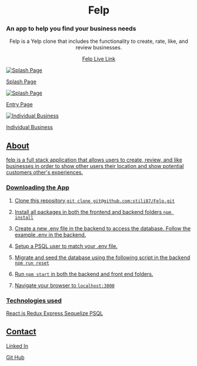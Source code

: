 <h1 align='center'>Felp</h1>

<h3>An app to help you find your business needs</h3>

<p align=center>Felp is a Yelp clone that includes the functionality to create, rate, like, and review businesses.</p>

<p align=center><a href='https://felp-aa.herokuapp.com/'>Felp Live Link</p>

  ![Splash Page](https://user-images.githubusercontent.com/59978288/171730648-db778494-cc90-4ee0-9dfd-a6428961ffd6.png)

  Splash Page
  
  ![Splash Page](https://user-images.githubusercontent.com/59978288/171731267-1c61bbbf-4295-449f-a0f2-b91574387c0f.png)

  Entry Page
  
  ![Individual Business](https://user-images.githubusercontent.com/59978288/171731756-55472b80-acbd-4423-a43a-c15cba2f4f05.png)

   
  Individual Business

  
  ## About
  
  felp is a full stack application that allows users to create, review, and like businesses in order to show other users their location and show potential customers other's experiences. 
  
  ### Downloading the App
  1. Clone this repository 
  `git clone git@github.com:stili87/Felp.git`
  
  2. Install all packages in both the frontend and backend folders `npm install`
  
  3. Create a new .env file in the backend to access the database.  Follow the example .env in the backend. 
  
  4. Setup a PSQL user to match your .env file.
  
  5. Migrate and seed the database using the following script in the backend `npm run reset`
  
  6. Run `npm start` in both the backend and front end folders. 
  
  7. Navigate your browser to `localhost:3000`
  
  ### Technologies used
  React.js
  Redux
  Express
  Sequelize
  PSQL
  
  ## Contact
  <a href='https://www.linkedin.com/in/andrew-stilinovic-94277180/'>Linked In</a>
  
  <a href='https://github.com/stili87'>Git Hub</a>
  
